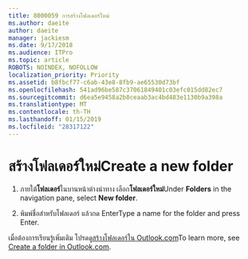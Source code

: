 ```yaml
---
title: 8000059 การสร้างโฟลเดอร์ใหม่
ms.author: daeite
author: daeite
manager: jackiesm
ms.date: 9/17/2018
ms.audience: ITPro
ms.topic: article
ROBOTS: NOINDEX, NOFOLLOW
localization_priority: Priority
ms.assetid: b8fbcf77-c6ab-43e8-8fb9-ae65530d73bf
ms.openlocfilehash: 541ad96be587c37061849401c03efc015dd82ec7
ms.sourcegitcommit: d6ea5e9458a2b8ceaab3ac4bd483e1130b9a398a
ms.translationtype: MT
ms.contentlocale: th-TH
ms.lasthandoff: 01/15/2019
ms.locfileid: "28317122"
---
```

# <a name="create-a-new-folder"></a><span data-ttu-id="f5d34-102">สร้างโฟลเดอร์ใหม่</span><span class="sxs-lookup"><span data-stu-id="f5d34-102">Create a new folder</span></span>

1. <span data-ttu-id="f5d34-103">ภายใต้**โฟลเดอร์**ในบานหน้าต่างนำทาง เลือก**โฟลเดอร์ใหม่**</span><span class="sxs-lookup"><span data-stu-id="f5d34-103">Under **Folders** in the navigation pane, select **New folder**.</span></span> 
    
2. <span data-ttu-id="f5d34-104">พิมพ์ชื่อสำหรับโฟลเดอร์ แล้วกด Enter</span><span class="sxs-lookup"><span data-stu-id="f5d34-104">Type a name for the folder and press Enter.</span></span>
    
<span data-ttu-id="f5d34-105">เมื่อต้องการเรียนรู้เพิ่มเติม โปรดดู[สร้างโฟลเดอร์ใน Outlook.com](https://support.office.com/article/5fa8de74-3562-4729-ac1d-5599f470b25a)</span><span class="sxs-lookup"><span data-stu-id="f5d34-105">To learn more, see [Create a folder in Outlook.com](https://support.office.com/article/5fa8de74-3562-4729-ac1d-5599f470b25a).</span></span>
  

